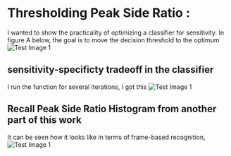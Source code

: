 
# Thresholding Peak Side Ratio : 
I wanted to show the practicality of optimizing a classifier for sensitivity. In figure A below, 
the goal is to move the decision threshold to the optimum
![Test Image 1](https://miro.medium.com/max/640/1*J8kWRRekByVSJi8XDTSsgw.jpeg)
## sensitivity-specificty tradeoff in the classifier
I run the function for several iterations, I got this
![Test Image 1](https://github.com/hjleed/Project1_part/blob/master/threshold_grid/f1.png)

## Recall Peak Side Ratio Histogram from another part of this work

It can be seen how it looks like in terms of frame-based recognition,
![Test Image 1](https://github.com/hjleed/Project1_part/raw/master/hist_threshold/Histograms_threshold%20.png)

